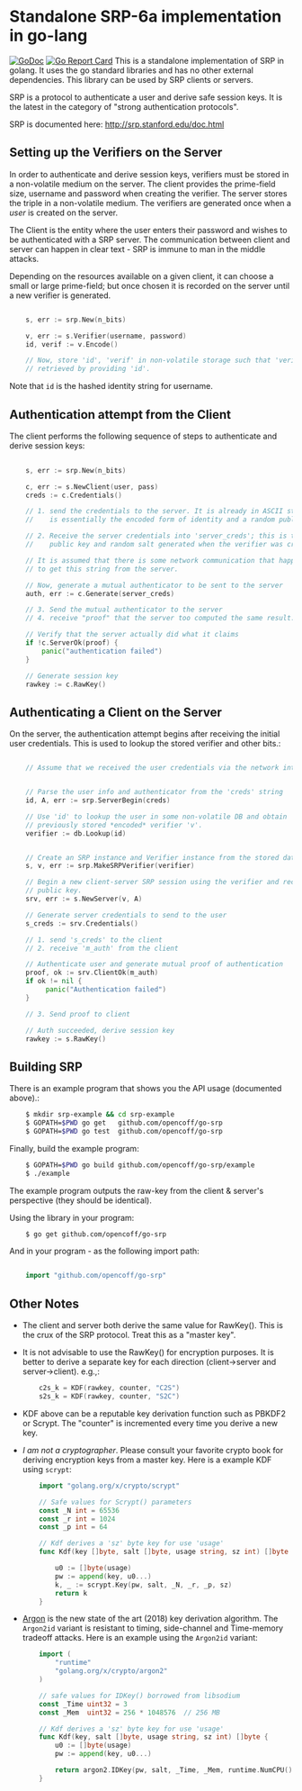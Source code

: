 # Standalone SRP-6a implementation in go-lang

[![GoDoc](https://godoc.org/github.com/opencoff/go-srp?status.svg)](https://godoc.org/github.com/opencoff/go-srp) 
[![Go Report
Card](https://goreportcard.com/badge/github.com/opencoff/go-srp)](https://goreportcard.com/report/github.com/opencoff/go-srp) 
This is a standalone implementation of SRP in golang. It uses the go
standard libraries and has no other external dependencies. This library
can be used by SRP clients or servers.

SRP is a protocol to authenticate a user and derive safe session keys.
It is the latest in the category of \"strong authentication protocols\".

SRP is documented here: <http://srp.stanford.edu/doc.html>

## Setting up the Verifiers on the Server
In order to authenticate and derive session keys, verifiers must be
stored in a non-volatile medium on the server. The client provides the
prime-field size, username and password when creating the verifier. The
server stores the triple in a non-volatile medium. The verifiers are
generated once when a *user* is created on the server.

The Client is the entity where the user enters their password and wishes
to be authenticated with a SRP server. The communication between client
and server can happen in clear text - SRP is immune to man in the middle
attacks.

Depending on the resources available on a given client, it can choose a
small or large prime-field; but once chosen it is recorded on the server
until a new verifier is generated.

```go

    s, err := srp.New(n_bits)

    v, err := s.Verifier(username, password)
    id, verif := v.Encode()

    // Now, store 'id', 'verif' in non-volatile storage such that 'verif' can be
    // retrieved by providing 'id'.
```

Note that `id` is the hashed identity string for username.

## Authentication attempt from the Client
The client performs the following sequence of steps to authenticate and
derive session keys:

```go
    
    s, err := srp.New(n_bits)

    c, err := s.NewClient(user, pass)
    creds := c.Credentials()

    // 1. send the credentials to the server. It is already in ASCII string form; this
    //    is essentially the encoded form of identity and a random public key.

    // 2. Receive the server credentials into 'server_creds'; this is the server 
    //    public key and random salt generated when the verifier was created.

    // It is assumed that there is some network communication that happens
    // to get this string from the server.

    // Now, generate a mutual authenticator to be sent to the server
    auth, err := c.Generate(server_creds)

    // 3. Send the mutual authenticator to the server
    // 4. receive "proof" that the server too computed the same result.

    // Verify that the server actually did what it claims
    if !c.ServerOk(proof) {
        panic("authentication failed")
    }

    // Generate session key
    rawkey := c.RawKey()
```

## Authenticating a Client on the Server
On the server, the authentication attempt begins after receiving the
initial user credentials. This is used to lookup the stored verifier and
other bits.:

```go

    // Assume that we received the user credentials via the network into 'creds'


    // Parse the user info and authenticator from the 'creds' string
    id, A, err := srp.ServerBegin(creds)

    // Use 'id' to lookup the user in some non-volatile DB and obtain
    // previously stored *encoded* verifier 'v'.
    verifier := db.Lookup(id)


    // Create an SRP instance and Verifier instance from the stored data.
    s, v, err := srp.MakeSRPVerifier(verifier)

    // Begin a new client-server SRP session using the verifier and received
    // public key.
    srv, err := s.NewServer(v, A)

    // Generate server credentials to send to the user
    s_creds := srv.Credentials()

    // 1. send 's_creds' to the client
    // 2. receive 'm_auth' from the client

    // Authenticate user and generate mutual proof of authentication
    proof, ok := srv.ClientOk(m_auth)
    if ok != nil {
         panic("Authentication failed")
    }

    // 3. Send proof to client

    // Auth succeeded, derive session key
    rawkey := s.RawKey()
```

## Building SRP

There is an example program that shows you the API usage (documented
above).:

```sh
    $ mkdir srp-example && cd srp-example
    $ GOPATH=$PWD go get   github.com/opencoff/go-srp
    $ GOPATH=$PWD go test  github.com/opencoff/go-srp
```

Finally, build the example program:

```sh
    $ GOPATH=$PWD go build github.com/opencoff/go-srp/example
    $ ./example
```

The example program outputs the raw-key from the client & server\'s
perspective (they should be identical).

Using the library in your program:

```sh
    $ go get github.com/opencoff/go-srp
```

And in your program - as the following import path:

```go

    import "github.com/opencoff/go-srp"
```

Other Notes
-----------

-   The client and server both derive the same value for RawKey(). This
    is the crux of the SRP protocol. Treat this as a \"master key\".
-   It is not advisable to use the RawKey() for encryption purposes. It
    is better to derive a separate key for each direction
    (client-\>server and server-\>client). e.g.,:

    ```go
        c2s_k = KDF(rawkey, counter, "C2S")
        s2s_k = KDF(rawkey, counter, "S2C")
    ```

-   KDF above can be a reputable key derivation function such as PBKDF2
    or Scrypt. The \"counter\" is incremented every time you derive a
    new key.

-   *I am not a cryptographer*. Please consult your favorite crypto book
    for deriving encryption keys from a master key. Here is a example
    KDF using `scrypt`:

    ```go
        import "golang.org/x/crypto/scrypt"

        // Safe values for Scrypt() parameters
        const _N int = 65536
        const _r int = 1024
        const _p int = 64

        // Kdf derives a 'sz' byte key for use 'usage'
        func Kdf(key []byte, salt []byte, usage string, sz int) []byte {

            u0 := []byte(usage)
            pw := append(key, u0...)
            k, _ := scrypt.Key(pw, salt, _N, _r, _p, sz)
            return k
        }
    ```

-   [Argon](https://tools.ietf.org/html/draft-irtf-cfrg-argon2-03) is
    the new state of the art (2018) key derivation algorithm. The
    `Argon2id` variant is resistant to timing, side-channel and
    Time-memory tradeoff attacks. Here is an example using the `Argon2id`
    variant:

    ```go
        import (
            "runtime"
            "golang.org/x/crypto/argon2"
        )

        // safe values for IDKey() borrowed from libsodium
        const _Time uint32 = 3
        const _Mem  uint32 = 256 * 1048576  // 256 MB

        // Kdf derives a 'sz' byte key for use 'usage'
        func Kdf(key, salt []byte, usage string, sz int) []byte {
            u0 := []byte(usage)
            pw := append(key, u0...)

            return argon2.IDKey(pw, salt, _Time, _Mem, runtime.NumCPU(), uint32(sz))
        }
    ```

